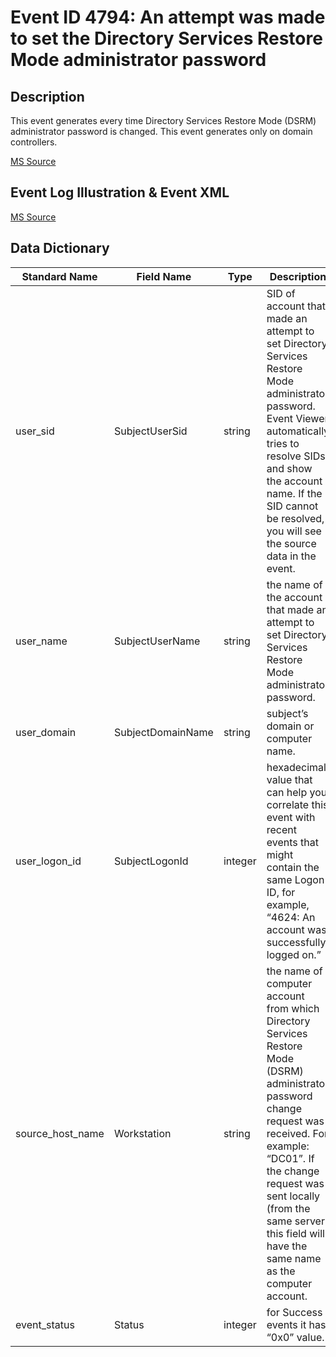 # Event ID 4794: An attempt was made to set the Directory Services Restore Mode administrator password

## Description

This event generates every time Directory Services Restore Mode (DSRM) administrator password is changed. This event generates only on domain controllers.

[MS Source](https://github.com/MicrosoftDocs/windows-itpro-docs/blob/master/windows/security/threat-protection/auditing/event-4794.md)

## Event Log Illustration & Event XML

[MS Source](https://github.com/MicrosoftDocs/windows-itpro-docs/blob/master/windows/security/threat-protection/auditing/event-4794.md)

## Data Dictionary

|	Standard Name	|	Field Name	|	Type	|	Description	|	Sample Value	|
|	----------------	|	----------------	|	----------------	|	----------------	|	----------------	|
|	user_sid	|	SubjectUserSid	|	string	|	SID of account that made an attempt to set Directory Services Restore Mode administrator password. Event Viewer automatically tries to resolve SIDs and show the account name. If the SID cannot be resolved, you will see the source data in the event.	|	S-1-5-21-3457937927-2839227994-823803824-1104	|
|	user_name	|	SubjectUserName	|	string	|	the name of the account that made an attempt to set Directory Services Restore Mode administrator password.	|	dadmin	|
|	user_domain	|	SubjectDomainName	|	string	|	subject’s domain or computer name.	|	CONTOSO	|
|	user_logon_id	|	SubjectLogonId	|	integer	|	hexadecimal value that can help you correlate this event with recent events that might contain the same Logon ID, for example, “4624: An account was successfully logged on.”	|	0x36f67	|
|	source_host_name	|	Workstation	|	string	|	the name of computer account from which Directory Services Restore Mode (DSRM) administrator password change request was received. For example: “DC01”. If the change request was sent locally (from the same server) this field will have the same name as the computer account.	|	DC01	|
|	event_status	|	Status	|	integer	|	for Success events it has “0x0” value.	|	0x0	|